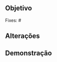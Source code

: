 ﻿## Objetivo
<!-- Descreva brevemente o objetivo das alterações efetuadas nesse PullRequest
Você pode referenciar um ticket ou uma issue, para finalizar o serviço, Exemplo:

Ticket: [#x](https://simix.movidesk.com/Ticket/Edit/x)

ou

Fixes: #issue


** A palavra "Fixes" ou "Closes" instrui ao github que a issue vai ser fechada quando o pullrequest for concluído.
-->

Fixes: #

## Alterações
<!-- Liste com mais detalhes as alterações efetuadas, você pode utilizar de emojis para auxiliar na descrição.
Para mais detalhes veja https://gitmoji.carloscuesta.me

ex:

- Descrição de uma correção 🐛
- Descrição de uma nova feature ✨
- Descrição de uma refatoração ♻

-->

## Demonstração

<!-- Caso seja possível, informe imagens de alterações visuais que ocorreram no projeto ou de novos formatos de utilização

** Após fazer upload da imagem, utilize o padrão abaixo para formatar a imagem corretamente:

<p align="center">
	<kbd>
		<img src="" alt="image" style="max-width:100%;"/>
	</kbd>
</p>

-->


